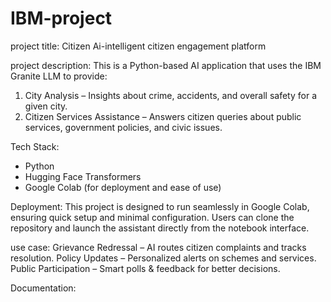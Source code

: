 # IBM-project

project title:
    Citizen Ai-intelligent citizen engagement platform

project description:
    This is a Python-based AI application that uses the IBM Granite LLM to provide:

1. City Analysis – Insights about crime, accidents, and overall safety for a given city.
2. Citizen Services Assistance – Answers citizen queries about public services, government policies, and civic issues.

Tech Stack:
- Python
- Hugging Face Transformers
- Google Colab (for deployment and ease of use)

Deployment:
This project is designed to run seamlessly in Google Colab, ensuring quick setup and minimal configuration. Users can clone the repository and launch the assistant directly from the notebook interface.

use case:
Grievance Redressal – AI routes citizen complaints and tracks resolution.
Policy Updates – Personalized alerts on schemes and services.
Public Participation – Smart polls & feedback for better decisions.

Documentation:








